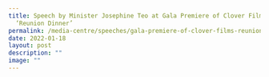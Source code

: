 ```yaml
---
title: Speech by Minister Josephine Teo at Gala Premiere of Clover Films’
  ‘Reunion Dinner’
permalink: /media-centre/speeches/gala-premiere-of-clover-films-reunion-dinner/
date: 2022-01-18
layout: post
description: ""
image: ""
---
```

